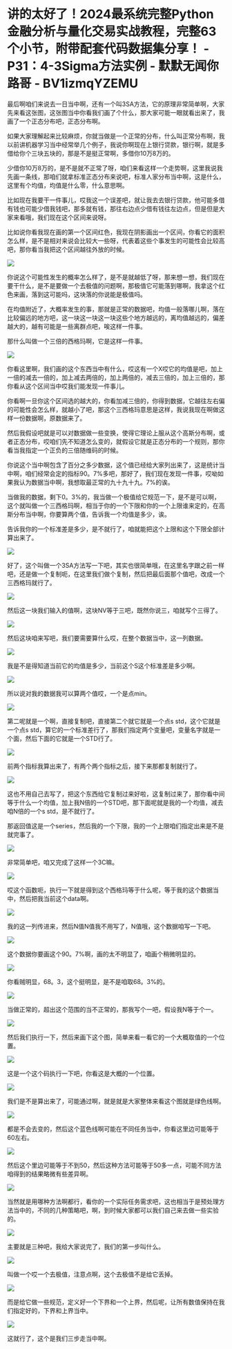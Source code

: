 # 讲的太好了！2024最系统完整Python金融分析与量化交易实战教程，完整63个小节，附带配套代码数据集分享！ - P31：4-3Sigma方法实例 - 默默无闻你路哥 - BV1izmqYZEMU

最后啊咱们来说去一日当中啊，还有一个叫3SA方法，它的原理非常简单啊，大家先来看这张图，这张图当中你看我们画了个什么，那大家可能一眼就看出来了，我画了一个正态分布吧，正态分布啊。

如果大家理解起来比较麻烦，你就当做是一个正常的分布，什么叫正常分布啊，我以前讲机器学习当中经常举几个例子，我说你啊现在上银行贷款，银行啊，就是多借给你个三块五块的，那是不是挺正常啊，多借你10万8万的。

少借你10万8万的，是不是就不正常了呀，咱们来看这样一个走势啊，这里我说我先画一条线，那咱们就拿标准正态分布来说吧，标准人家分布当中啊，这是什么，这里有个均值，均值是什么零，什么意思啊。

比如现在我要干一件事儿，哎我这一个误差吧，就让我去去银行贷款，他可能多借有钱也可能少借我钱吧，那多就有钱，那往右边点少借有钱往左边点，但是但是大家来看哦，我们现在这个区间来说呀。

比如说你看我现在画的第一个区间红色，我现在阴影画出一个区间，你看它的面积怎么样，是不是相对来说会比较大一些呀，代表着这些个事发生的可能性会比较高吧，那你看当我把这个区间越往外放的时候。



![](img/aaa4df4ac1c7454395505e79c7cf6d0d_1.png)

你说这个可能性发生的概率怎么样了，是不是就越低了呀，那来想一想，我们现在要干什么，是不是要做一个去极值的问题啊，那极值它可能落到哪啊，我拿这个红色来画，落到这可能吗，这块落的你说能是极值吗。

在均值附近了，大概率发生的事，那就是正常的数据吧，均值一般落哪儿啊，落在比较偏远的地方吧，这一块这一块这一块这些个地方越远的，离均值越远的，偏差越大的，越有可能是一些离群点吧，唉这样一件事。

那什么叫做一个三倍的西格玛啊，它是这样一件事。

![](img/aaa4df4ac1c7454395505e79c7cf6d0d_3.png)

你看这里啊，我们画的这个东西当中有什么，哎这有一个X哎它的均值是吧，加上一倍的减去一倍的，加上减去两倍的，加上两倍的，减去三倍的，加上三倍的，那你看从这个区间当中哎我们能发现一件事儿。

你看啊一旦你这个区间选的越大的，你看加减三倍的，你得到数据，它越往左右偏的可能性会怎么样，就越小了吧，那这个三西格玛意思是这样，我说我现在啊做这样一份数据啊，原数据来了。

然后我假设吧就是可以对数据做一些变换，使得它理论上服从这个高斯分布啊，或者正态分布，哎咱们先不知道怎么变的，就假设它就是正态分布的一个规则，那你看当我指定一个正负的三倍随维码的时候。

你说这个当中啊包含了百分之多少数据，这个值已经给大家列出来了，这是统计当中啊，咱们经常会定的指标90。7%多吧，那好了，我们现在发现一件事，哎呦如果我认为数据当中啊，我想取最正常的九十九十九。7%的诶。

当做我的数据，剩下0。3%的，我当做一个极值给它规范一下，是不是可以啊，这个就叫做一个三西格玛啊，相当于你的一个下限和你的一个上限谁来定的，在高斯分布当中啊，你要算两个值，告诉我一个均值是多少，诶。

告诉我你的一个标准差是多少，是不就行了，咱就能把这个上限和这个下限全部计算出来了。

![](img/aaa4df4ac1c7454395505e79c7cf6d0d_5.png)

好了，这个叫做一个3SA方法写一下吧，其实也很简单哦，在这里名字跟之前一样吧，还是做一个复制呃，在这里我们做个复制，然后把最后面那个值吧，改成一个三西格玛就行了。



![](img/aaa4df4ac1c7454395505e79c7cf6d0d_7.png)

然后这一块我们输入的值啊，这块NV等于三吧，既然你说三，咱就写个三得了。

![](img/aaa4df4ac1c7454395505e79c7cf6d0d_9.png)

然后这块咱来写吧，我们要需要算什么哎，在整个数据当中，这一列数据。

![](img/aaa4df4ac1c7454395505e79c7cf6d0d_11.png)

我是不是得知道当前它的均值是多少，当前这个S这个标准差是多少啊。

![](img/aaa4df4ac1c7454395505e79c7cf6d0d_13.png)

所以说对我的数据我可以算两个值哎，一个是点min。

![](img/aaa4df4ac1c7454395505e79c7cf6d0d_15.png)

第二呢就是一个啊，直接复制吧，直接第二个就它就是一个点s std，这个它就是一个点s std，算它的一个标准差行了，那我们指定两个变量吧，变量名字就是一个面，然后下面的它就是一个STD行了。



![](img/aaa4df4ac1c7454395505e79c7cf6d0d_17.png)

前两个指标我算出来了，有两个两个指标之后，接下来那都复制就行了。

![](img/aaa4df4ac1c7454395505e79c7cf6d0d_19.png)

这也不用自己去写了，把这个东西给它复制过来好啦，这复制过来了，那你看中间等于什么一个均值，加上我N倍的一个STD吧，那下面呢就是我的一个均值，减去咱N倍的一个s std，是不就行了。

那返回值这是一个series，然后我的一个下限，我的一个上限咱们指定出来是不是就完事了。

![](img/aaa4df4ac1c7454395505e79c7cf6d0d_21.png)

非常简单吧，咱又完成了这样一个3C嘛。

![](img/aaa4df4ac1c7454395505e79c7cf6d0d_23.png)

哎这个函数呃，执行一下就是得到这个西格玛等于什么呢，等于我的这个数据当中，然后把我当前这个data啊。



![](img/aaa4df4ac1c7454395505e79c7cf6d0d_25.png)

我的这一列传进来，然后N值N值我不用写了，N值哦，这个数据咱写一下吧。

![](img/aaa4df4ac1c7454395505e79c7cf6d0d_27.png)

这个数据你要画这个90。7%啊，画的太不明显了，咱画个稍微明显的。

![](img/aaa4df4ac1c7454395505e79c7cf6d0d_29.png)

你看贼明显，68。3，这个挺明显，是不是咱取68。3%的。

![](img/aaa4df4ac1c7454395505e79c7cf6d0d_31.png)

当做正常的，超出这个范围的当不正常的，那我写个一吧，假设我N等于个一。

![](img/aaa4df4ac1c7454395505e79c7cf6d0d_33.png)

然后我们执行一下，然后来画下这个图，简单来看一看它的一个大概取值的一个位置。

![](img/aaa4df4ac1c7454395505e79c7cf6d0d_35.png)

这是一个这个码执行一下吧，你看这是大概的一个位置。

![](img/aaa4df4ac1c7454395505e79c7cf6d0d_37.png)

我们是不是算出来了，可能通过啊，就是就是大家整体来看这个图就是绿色线啊。

![](img/aaa4df4ac1c7454395505e79c7cf6d0d_39.png)

都是不会去变的，然后这个蓝色线啊可能在不同任务当中，你看这里边可能等于60左右。

![](img/aaa4df4ac1c7454395505e79c7cf6d0d_41.png)

然后这个里边可能等于不到50，然后这种方法可能等于50多一点，可能不同方法咱得到的结果略微有些差异啊。



![](img/aaa4df4ac1c7454395505e79c7cf6d0d_43.png)

当然就是用哪种方法啊都行，看你的一个实际任务需求吧，这也相当于是预处理方法当中的，不同的几种策略吧，啊，到时候大家都可以我们自己来去做一些实验的。



![](img/aaa4df4ac1c7454395505e79c7cf6d0d_45.png)

主要就是三种吧，我给大家说完了，我们的第一步叫什么。

![](img/aaa4df4ac1c7454395505e79c7cf6d0d_47.png)

叫做一个哎一个去极值，注意点啊，这个去极值不是给它丢掉。

![](img/aaa4df4ac1c7454395505e79c7cf6d0d_49.png)

而是给它做一些规范，定义好一个下界和一个上界，然后呢，让所有数值保持在我们指定好的，下界和上界当中。

![](img/aaa4df4ac1c7454395505e79c7cf6d0d_51.png)

这就行了，这个是我们三步走当中啊。